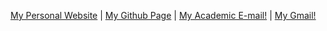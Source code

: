 [My Personal Website](http://khodabakhshi.ir) | 
[My Github Page](https://github.com/black-fractal) | 
[My Academic E-mail!](mailto:vkhodabakhshi@ce.sharif.edu) | 
[My Gmail!](mailto:khodabakhshi.vahid@gmail.com)
